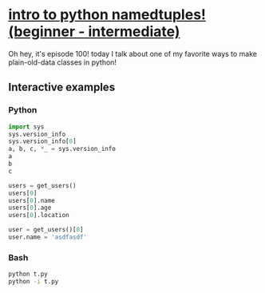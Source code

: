 # [intro to python namedtuples! (beginner - intermediate)](https://youtu.be/iqXnBE4htUc)

Oh hey, it's episode 100!  today I talk about one of my favorite ways to make plain-old-data classes in python!

## Interactive examples

### Python

```python
import sys
sys.version_info
sys.version_info[0]
a, b, c, *_ = sys.version_info
a
b
c

users = get_users()
users[0]
users[0].name
users[0].age
users[0].location

user = get_users()[0]
user.name = 'asdfasdf'
```

### Bash

```bash
python t.py
python -i t.py
```
